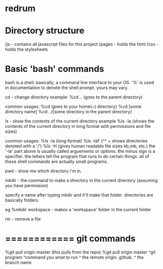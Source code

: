 redrum
======

Directory structure
===================
/js - contains all javascript files for this project
/pages - holds the html
/css - holds the stylesheets

Basic 'bash' commands
=====================
bash is a shell. basically, a command line interface to your OS.
'%' is used in documentation to denote the shell prompt. yours may vary.

cd - change directory 
example: %cd ..   (goes to the parent directory)

common usages: %cd     (goes to your home(~) directory)
			   %cd [some directory name]
			   %cd ../[some directory in the parent directory]

ls - show the contents of the current directory
example %ls -la  (shows the contents of the current directory in long format with permissions and file sizes)

common usages: %ls -la  (long format)
			   %ls -laF (^^ + shows directories denoted with a '/')
			   %ls -H  (gives human readable file sizes kb,mb, etc.)
the '-la' part above is usually called arguements or options. the minus sign is a specifier. the letters tell the program that runs to do certain things.
all of these shell commands are actually small programs. 

pwd - show me which directory i'm in.

mkdir - the command to make a directory in the current directory (assuming you have permission)

specify a name after typing mkdir and it'll make that folder. directories are basically folders.

eg %mkdir workspace   - makes a 'workspace' folder in the current folder

rm - remove a file


============
git commands
============
%git pull origin master    (this pulls from the repo)
%git                pull                      origin                          master
  ^git program      ^command you wnat to run   ^ the remote origin. github.    ^ the branch name


 